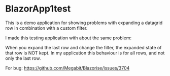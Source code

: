 # BlazorApp1test
This is a demo application for showing problems with expanding a datagrid row in combination with a custom filter.

I made this testing application with about the same problem:

When you expand the last row and change the filter, the expanded state of that row is NOT kept.
In my application this behaviour is for all rows, and not only the last row.

For bug: https://github.com/Megabit/Blazorise/issues/3704
